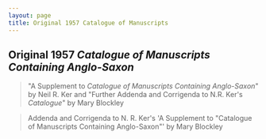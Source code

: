 ```yaml
---
layout: page
title: Original 1957 Catalogue of Manuscripts
---
```

## Original 1957 *Catalogue of Manuscripts Containing Anglo-Saxon*
<object data="{{ site.url }}{{ site.baseurl }}/_pdfs/Original-Ker-Catalogue.pdf" width="800" height="600"></object>

> "A Supplement to *Catalogue of Manuscripts Containing Anglo-Saxon*" by Neil R. Ker and "Further Addenda and Corrigenda to 
N.R. Ker's *Catalogue*" by Mary Blockley
<object data="{{ site.url }}{{ site.baseurl }}/_pdfs/Ker-Corrigenda-and-Blockley-Further-Addenda-Corrigenda.pdf" width="800" height="600"></object>

>Addenda and Corrigenda to N. R. Ker's 'A Supplement to "Catalogue of Manuscripts Containing Anglo-Saxon"' by Mary Blockley
<object data="{{ site.url }}{{ site.baseurl }}/_pdfs/Blockley-Addenda-Corrigenda.pdf" width="800" height="600"></object>